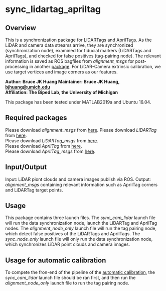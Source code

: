 # sync_lidartag_apriltag

## Overview
This is a synchronization package for [LiDARTags](https://github.com/UMich-BipedLab/LiDARTag) and [AprilTags](https://github.com/UMich-BipedLab/AprilTag_ROS). As the LiDAR and camera data streams arrive, they are synchronized (synchronization node), examined for fiducial markers (LiDARTags and AprilTags), and checked for false positives (tag-pairing node). The relevant information is saved as ROS bagfiles from _alignment_msgs_ for post-processing in another [package](https://github.com/UMich-BipedLab/automatic_lidar_camera_calibration). For LiDAR-Camera extrinsic calibration, we use target vertices and image corners as our features. 

**Author: Bruce JK Huang
Maintainer: Bruce JK Huang, bjhuang@umich.edu  
Affiliation: The Biped Lab, the University of Michigan**

This package has been tested under MATLAB2019a and Ubuntu 16.04.


## Required packages
Please download _alignment_msgs_ from [here](https://github.com/UMich-BipedLab/alignment_msgs). 
Please download _LiDARTag_ from [here](https://github.com/UMich-BipedLab/LiDARTag).  
Please download _LiDARTag_msgs_ from [here](https://github.com/UMich-BipedLab/LiDARTag_msgs).  
Please download _AprilTag_ from [here](https://github.com/UMich-BipedLab/AprilTag_ROS).  
Please download _AprilTag_msgs_ from [here](https://github.com/UMich-BipedLab/apriltag_msgs).  


## Input/Output
Input: LiDAR piont clouds and camera images publish via ROS.
Output: _alignment_msgs_ containing relevant information such as AprilTag corners and LiDARTag target points.

<!--
In the LiDARTag and AprilTag packages, detection messages will be published even if no tag is detected (i.e., published an empty message). Thus, there is no missing message at this step. Additionally, each detection message is labeled with a frame index from the corresponding synced image. The alignment step (tag pairing) handles false positive in the process of detection of fiducial marke. We use the frame index to track, and group these detection messages. We do the id association and find the paired targets. 
If there is no paired tags, this message will be abandoned. To deal with the time delay between different types of messages(image, Lidartag detection, Apriltag detection), we added three queues for each of them. In addition, we added a safe check in the tag alignment in case there is an unexpected missing message. The way we do safe check is using queues to store the messages. The front of global queue will be the candidate index to publish. If there is one message missing, we need to consider two cases: 1, If the global queue is working properly, it will detect the a jump in one of the message and don't have that missing index in the queue. Then we will pop out the messages with frame index smaller than the candidate index. 2. The global queue doesn't detect the missing index and still have that missing index in queue. Then, at one time the candidate index will be smaller than the frame index of one of  three messages. In this case, we pop out the candidate frame index from the global queue and return to case 1. 
-->


## Usage
This package contains three launch files.
The _sync_cam_lidar_ launch file will run the data synchronization node, launch the LiDARTag and AprilTag nodes. 
The _alignment_node_only_ launch file will run the tag pairing node, which detect false positives of the LiDARTags and AprilTags.
The _sync_node_only_ launch file will only run the data synchronization node, which synchronizes LiDAR point clouds and camera images. 


## Usage for automatic calibration
To compete the fron-end of the pipeline of the [automatic calibration](https://github.com/UMich-BipedLab/automatic_lidar_camera_calibration), the
_sync_cam_lidar_ launch file should be ran first, and then run the
_alignment_node_only_ launch file to run the tag pairing node. 
